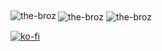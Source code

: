 <img align="center" src="https://github-readme-stats.vercel.app/api?username=the-broz" alt="the-broz" />
<img align="center" src="https://github-readme-streak-stats.herokuapp.com/?user=the-broz&theme=dark" alt="the-broz" />
<img align="left" src="https://github-readme-stats.vercel.app/api/top-langs?username=the-broz&show_icons=true&theme=dark&locale=en&layout=compact" alt="the-broz" />

[![ko-fi](https://ko-fi.com/img/githubbutton_sm.svg)](https://ko-fi.com/Y8Y7M2Q8Q)
